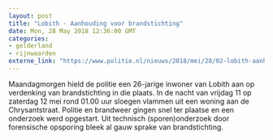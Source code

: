 ```yaml
---
layout: post
title: "Lobith - Aanhouding voor brandstichting"
date: Mon, 28 May 2018 12:36:00 GMT
categories: 
- gelderland 
- rijnwaarden 
externe_link: "https://www.politie.nl/nieuws/2018/mei/28/02-lobith-aanhouding-voor-brandstichting.html"
---
```


Maandagmorgen hield de politie een 26-jarige inwoner van Lobith aan op verdenking van brandstichting in die plaats. In de nacht van vrijdag 11 op zaterdag 12 mei rond 01.00 uur sloegen vlammen uit een woning aan de Chrysantstraat. Politie en brandweer gingen snel ter plaatse en een onderzoek werd opgestart. Uit technisch (sporen)onderzoek door forensische opsporing bleek al gauw sprake van brandstichting.
